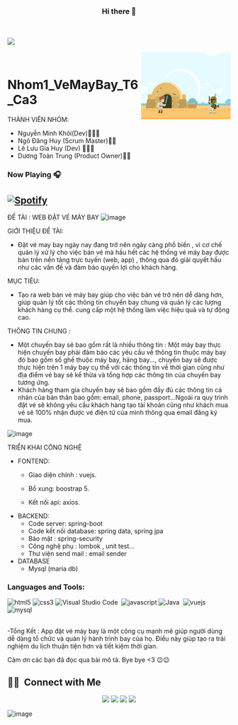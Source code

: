 <h3 align="center"> Hi there 👋</h3>

<br><br>
![](https://github.com/amandewatnitrr/amandewatnitrr/blob/main/header_.png)
<div>
<img align="right" src="https://github.com/amandewatnitrr/amandewatnitrr/blob/main/terminal.gif" width="40%"/>
  <br>

# Nhom1_VeMayBay_T6_Ca3
THÀNH VIÊN NHÓM:
- Nguyễn Minh Khôi(Dev)👨🏾‍💻
- Ngô Đăng Huy (Scrum Master)🧑🏽
- Lê Lưu Gia Huy (Dev) 👨🏻‍💻
- Dương Toàn Trung (Product Owner)🕵🏻
### Now Playing 🎧

[![Spotify](https://github-readme-remake.vercel.app/api/spotify)](https://open.spotify.com/user/mr5jgbqp3jw221j271iz2nix9)
<br/>
---
ĐỀ TÀI : WEB ĐẶT VÉ MÁY BAY
![image](https://github.com/MMMinhkhoi123/Nhom1_VeMayBay_T6_Ca3/assets/118420965/256639b6-cdba-4aa0-b095-3505563a3839)

GIỚI THIỆU ĐỀ TÀI:
- Đặt vé may bay ngày nay đang trở nên ngày càng phổ biến , vì cơ chế quản lý xử lý cho việc bán vé mà hầu hết các hệ thống vé máy bay được bán trên nền tảng trực tuyến (web, app) , thông qua đó giải quyết hầu như các vấn đề và đảm bảo quyền lợi cho khách hàng.

MỤC TIÊU:
- Tạo ra web bán vé máy bay giúp cho việc bán vé trở nên dễ dàng hơn, giúp quản lý tốt các thông tin chuyến bay chung và quản lý các lượng khách hàng cụ thể. cung cấp một hệ thống làm việc hiệu quả và tự động cao.  

THÔNG TIN CHUNG :
- Một chuyến bay sẽ bao gồm rất là nhiều thông tin : Một máy bay thực hiện chuyến bay phải đảm bảo các yêu cầu về thông tin thuộc máy bay đó bao gồm số ghế thuộc máy bay, hãng bay..., chuyến bay sẽ được thực hiện trên 1 máy bay cụ thể với các thông tin về thời gian cũng như địa điểm vé bay sẽ kế thừa và tổng hợp các thông tin của chuyến bay tương ứng.
- Khách hàng tham gia chuyến bay sẽ bao gồm đầy đủ các thông tin cá nhân của bản thân bao gồm: email, phone, passport...Ngoài ra quy trình đặt vé sẽ không yêu cầu khách hàng tạo tài khoản cũng như khách mua vé sẽ 100% nhận được vé điện tử của mình thông qua email đăng ký mua.

![image](https://github.com/MMMinhkhoi123/Nhom1_VeMayBay_T6_Ca3/assets/131114040/634e7f7c-2742-435c-9e43-115cba00d537)


TRIỂN KHAI
CÔNG NGHỆ 
* FONTEND:
  - Giao diện chính : vuejs. 
  - Bổ xung: boostrap 5.

  - Kết nối api: axios.
* BACKEND:
  - Code server: spring-boot
  - Code kết nối database: spring data, spring jpa
  - Bảo mật : spring-security
  - Công nghệ phụ : lombok , unit test...
  - Thư viện send mail : email sender
* DATABASE
  - Mysql (maria db)

 ### Languages and Tools:


![html5](https://img.shields.io/badge/HTML-E34F26?style=flat&logo=html5&logoColor=white)
![css3](https://img.shields.io/badge/CSS-1572B6?style=flat&logo=css3&logoColor=white)
![Visual Studio Code](https://img.shields.io/badge/-Visual%20Studio%20Code-05122A?style=flat&logo=visual-studio-code&logoColor=007ACC)&nbsp;
![javascript](https://img.shields.io/badge/Javascript-F7DF1E?style=flat&logo=javascript&logoColor=1d1d1d)
![Java](https://img.shields.io/badge/-Java-05122A?style=flat&logo=Java&logoColor=FFA518)&nbsp;
![vuejs](https://img.shields.io/badge/VueJS-4FC08D?style=flat&logo=vue.js&logoColor=white)
![mysql](https://img.shields.io/badge/MySQL-4479A1?style=flat&logo=MySQL&logoColor=white)
<br />
<br />

-Tổng Kết :  App đặt vé máy bay là một công cụ mạnh mẽ giúp người dùng dễ dàng tổ chức và quản lý hành trình bay của họ. Điều này giúp tạo ra trải nghiệm du lịch thuận tiện hơn và tiết kiệm thời gian.

Cảm ơn các bạn đã đọc qua bài mô tả. Bye bye <3 😉😉

##  🤝🏻 &nbsp;Connect with Me

<p align="center">
<a href="mailto:giahuyleluu2306@gmail.com"><img src="https://img.shields.io/badge/-giahuyleluu2306@gmail.com-D14836?style=flat-square&logo=Gmail&logoColor=white"/></a>
<a href="mailto:nguyenminhkhoi@gmail.com"><img src="https://img.shields.io/badge/-nguyenminhkhoi@gmail.com-D14836?style=flat-square&logo=Gmail&logoColor=white"/></a>
<a href="mailto:ngodanghuy@gmail.com"><img src="https://img.shields.io/badge/-ngodanghuy@gmail.com-D14836?style=flat-square&logo=Gmail&logoColor=white"/></a>
<a href="mailto:duongtoantrung@gmail.com"><img src="https://img.shields.io/badge/-duongtoantrung@gmail.com-D14836?style=flat-square&logo=Gmail&logoColor=white"/></a>


![image](https://github.com/MMMinhkhoi123/Nhom1_VeMayBay_T6_Ca3/assets/131114040/fcab6093-06f5-48c8-857c-246db9c9b103)



